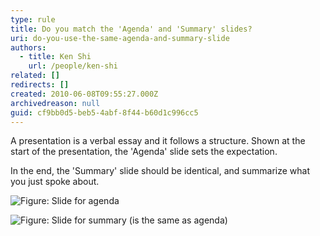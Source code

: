 ```yaml
---
type: rule
title: Do you match the 'Agenda' and 'Summary' slides?
uri: do-you-use-the-same-agenda-and-summary-slide
authors:
  - title: Ken Shi
    url: /people/ken-shi
related: []
redirects: []
created: 2010-06-08T09:55:27.000Z
archivedreason: null
guid: cf9bb0d5-beb5-4abf-8f44-b60d1c996cc5
---
```

A presentation is a verbal essay and it follows a structure. Shown at the start of the presentation, the 'Agenda' slide sets the expectation.   

In the end, the 'Summary' slide should be identical, and summarize what you just spoke about.

<!--endintro-->

![Figure: Slide for agenda](goodagenda.jpg)

![Figure: Slide for summary (is the same as agenda)](goodsummary.jpg)